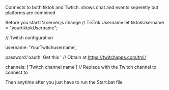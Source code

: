 Connects to both tiktok and Twtich. shows chat and events seperetly but platforms are combined

Before you start IN server.js change 
// TikTok Username
let tiktokUsername = "yourtiktokUsername";

// Twitch configuration

username: 'YourTwitchusername', 

password:'oauth: Get this ' // Obtain at https://twitchapps.com/tmi/

channels: ['Twitch channel name'] // Replace with the Twitch channel to connect to

Then anytime after you just have to run the Start.bat file
